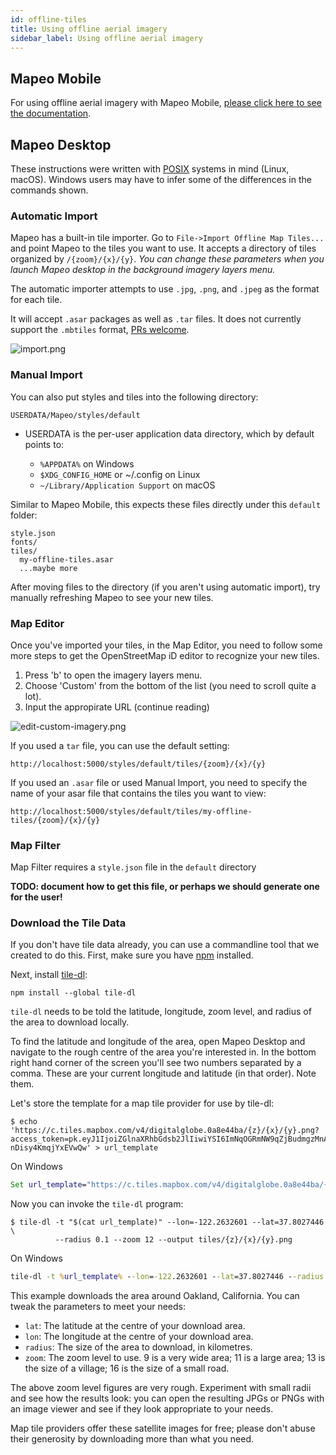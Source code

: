 ```yaml
---
id: offline-tiles 
title: Using offline aerial imagery
sidebar_label: Using offline aerial imagery
---
```


## Mapeo Mobile 

For using offline aerial imagery with Mapeo Mobile, [please click here to see the
documentation](https://github.com/digidem/mapeo-mobile#offline-maps).

## Mapeo Desktop

These instructions were written with
[POSIX](https://en.wikipedia.org/wiki/POSIX) systems in mind (Linux, macOS).
Windows users may have to infer some of the differences in the commands shown.

### Automatic Import

Mapeo has a built-in tile importer. Go to `File->Import Offline Map Tiles...` and
point Mapeo to the tiles you want to use. It accepts a directory of tiles
organized by `/{zoom}/{x}/{y}`. *You can change these parameters
when you launch Mapeo desktop in the background imagery layers menu.*

The automatic importer attempts to use `.jpg`, `.png`, and `.jpeg` as the
format for each tile.

It will accept `.asar` packages as well as `.tar` files. It does not currently
support the `.mbtiles` format, [PRs
welcome](https://github.com/digidem/mapeo-desktop/issues/103).

![import.png](../../img/import.png)

### Manual Import

You can also put styles and tiles into the following directory:

```
USERDATA/Mapeo/styles/default
``` 

* USERDATA is the per-user application data directory, which by default points to:

  * `%APPDATA%` on Windows
  * `$XDG_CONFIG_HOME` or ~/.config on Linux
  * `~/Library/Application Support` on macOS


Similar to Mapeo Mobile, this expects these files directly under this `default` folder:

```
style.json
fonts/
tiles/
  my-offline-tiles.asar
  ...maybe more
```

After moving files to the directory (if you aren't using automatic import), try
manually refreshing Mapeo to see your new tiles.

### Map Editor 

Once you've imported your tiles, in the Map Editor, you need to follow some
more steps to get the OpenStreetMap iD editor to recognize your new tiles.

1. Press 'b' to open the imagery layers menu. 
2. Choose 'Custom' from the bottom of the list (you need to scroll quite a lot).  
3. Input the appropirate URL (continue reading)

![edit-custom-imagery.png](../../img/edit-custom-imagery.png)

If you used a `tar` file, you can use the default setting: 

```
http://localhost:5000/styles/default/tiles/{zoom}/{x}/{y}
```

If you used an `.asar` file or used Manual Import, you need to specify the name
of your asar file that contains the tiles you want to view:

```
http://localhost:5000/styles/default/tiles/my-offline-tiles/{zoom}/{x}/{y}
```

### Map Filter

Map Filter requires a `style.json` file in the `default` directory 

**TODO: document how to get this file, or perhaps we should generate one for the user!**


### Download the Tile Data

If you don't have tile data already, you can use a commandline tool that we created to do this. First, make sure you have [npm](https://www.npmjs.com/get-npm) installed.

Next, install [tile-dl](https://github.com/noffle/tile-dl):

```
npm install --global tile-dl
```

`tile-dl` needs to be told the latitude, longitude, zoom level, and radius of
the area to download locally.

To find the latitude and longitude of the area, open Mapeo Desktop and navigate
to the rough centre of the area you're interested in. In the bottom right hand
corner of the screen you'll see two numbers separated by a comma. These are your
current longitude and latitude (in that order). Note them.

Let's store the template for a map tile provider for use by tile-dl:
```
$ echo 'https://c.tiles.mapbox.com/v4/digitalglobe.0a8e44ba/{z}/{x}/{y}.png?access_token=pk.eyJ1IjoiZGlnaXRhbGdsb2JlIiwiYSI6ImNqOGRmNW9qZjBudmgzMnA1a294OGRtNm8ifQ.06mo-nDisy4KmqjYxEVwQw' > url_template
```
On Windows
``` cmd
Set url_template="https://c.tiles.mapbox.com/v4/digitalglobe.0a8e44ba/{z}/{x}/{y}.png?access_token=pk.eyJ1IjoiZGlnaXRhbGdsb2JlIiwiYSI6ImNqOGRmNW9qZjBudmgzMnA1a294OGRtNm8ifQ.06mo-nDisy4KmqjYxEVwQw"
```

Now you can invoke the `tile-dl` program:

```
$ tile-dl -t "$(cat url_template)" --lon=-122.2632601 --lat=37.8027446 \
          --radius 0.1 --zoom 12 --output tiles/{z}/{x}/{y}.png
```
On Windows
``` cmd
tile-dl -t %url_template% --lon=-122.2632601 --lat=37.8027446 --radius 0.1 --zoom 12 --output tiles/{z}/{x}/{y}.png
```

This example downloads the area around Oakland, California. You can tweak the
parameters to meet your needs:

- `lat`: The latitude at the centre of your download area.
- `lon`: The longitude at the centre of your download area.
- `radius`: The size of the area to download, in kilometres.
- `zoom`: The zoom level to use. 9 is a very wide area; 11 is a large area; 13
  is the size of a village; 16 is the size of a small road.

The above zoom level figures are very rough. Experiment with small radii and see
how the results look: you can open the resulting JPGs or PNGs with an image
viewer and see if they look appropriate to your needs.

Map tile providers offer these satellite images for free; please don't abuse
their generosity by downloading more than what you need.


